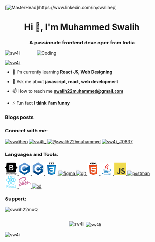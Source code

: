 [![MasterHead]([https://media2.giphy.com/media/v1.Y2lkPTc5MGI3NjExZTU2NDBhMzZhNzgwNzdmZmZlYjdmZmExOTc2YWIwZTAwNGRlODQzZCZlcD12MV9pbnRlcm5hbF9naWZzX2dpZklkJmN0PWc/SpopD7IQN2gK3qN4jS/giphy.gif](https://i.giphy.com/media/SpopD7IQN2gK3qN4jS/giphy.webp))](https://www.linkedin.com/in/swalihep)
<h1 align="center">Hi 👋, I'm Muhammed Swalih</h1>
<h3 align="center">A passionate frontend developer from India</h3>
<img align="right" alt="Coding" width="400" src="https://camo.githubusercontent.com/cae12fddd9d6982901d82580bdf321d81fb299141098ca1c2d4891870827bf17/68747470733a2f2f6d69726f2e6d656469756d2e636f6d2f6d61782f313336302f302a37513379765349765f7430696f4a2d5a2e676966">

<p align="left"> <img src="https://komarev.com/ghpvc/?username=sw4li&label=Profile%20views&color=0e75b6&style=flat" alt="sw4li" /> </p>

<p align="left"> <a href="https://github.com/ryo-ma/github-profile-trophy"><img src="https://github-profile-trophy.vercel.app/?username=sw4li" alt="sw4li" /></a> </p>

- 🌱 I’m currently learning **React JS, Web Designing**

- 💬 Ask me about **javascript, react, web development**

- 📫 How to reach me **swalih22muhammed@gmail.com**

- ⚡ Fun fact **I think i'am funny**

### Blogs posts
<!-- BLOG-POST-LIST:START -->
<!-- BLOG-POST-LIST:END -->

<h3 align="left">Connect with me:</h3>
<p align="left">
<a href="https://linkedin.com/in/swalihep" target="blank"><img align="center" src="https://raw.githubusercontent.com/rahuldkjain/github-profile-readme-generator/master/src/images/icons/Social/linked-in-alt.svg" alt="swalihep" height="30" width="40" /></a>
<a href="https://instagram.com/sw4li_" target="blank"><img align="center" src="https://raw.githubusercontent.com/rahuldkjain/github-profile-readme-generator/master/src/images/icons/Social/instagram.svg" alt="sw4li_" height="30" width="40" /></a>
<a href="https://medium.com/@swalih22hmuhammed" target="blank"><img align="center" src="https://raw.githubusercontent.com/rahuldkjain/github-profile-readme-generator/master/src/images/icons/Social/medium.svg" alt="@swalih22hmuhammed" height="30" width="40" /></a>
<a href="https://discord.gg/sw4li_#0837" target="blank"><img align="center" src="https://raw.githubusercontent.com/rahuldkjain/github-profile-readme-generator/master/src/images/icons/Social/discord.svg" alt="sw4li_#0837" height="30" width="40" /></a>
</p>

<h3 align="left">Languages and Tools:</h3>
<p align="left"> <a href="https://getbootstrap.com" target="_blank" rel="noreferrer"> <img src="https://raw.githubusercontent.com/devicons/devicon/master/icons/bootstrap/bootstrap-plain-wordmark.svg" alt="bootstrap" width="40" height="40"/> </a> <a href="https://www.cprogramming.com/" target="_blank" rel="noreferrer"> <img src="https://raw.githubusercontent.com/devicons/devicon/master/icons/c/c-original.svg" alt="c" width="40" height="40"/> </a> <a href="https://www.w3schools.com/cpp/" target="_blank" rel="noreferrer"> <img src="https://raw.githubusercontent.com/devicons/devicon/master/icons/cplusplus/cplusplus-original.svg" alt="cplusplus" width="40" height="40"/> </a> <a href="https://www.w3schools.com/css/" target="_blank" rel="noreferrer"> <img src="https://raw.githubusercontent.com/devicons/devicon/master/icons/css3/css3-original-wordmark.svg" alt="css3" width="40" height="40"/> </a> <a href="https://www.figma.com/" target="_blank" rel="noreferrer"> <img src="https://www.vectorlogo.zone/logos/figma/figma-icon.svg" alt="figma" width="40" height="40"/> </a> <a href="https://git-scm.com/" target="_blank" rel="noreferrer"> <img src="https://www.vectorlogo.zone/logos/git-scm/git-scm-icon.svg" alt="git" width="40" height="40"/> </a> <a href="https://www.w3.org/html/" target="_blank" rel="noreferrer"> <img src="https://raw.githubusercontent.com/devicons/devicon/master/icons/html5/html5-original-wordmark.svg" alt="html5" width="40" height="40"/> </a> <a href="https://www.java.com" target="_blank" rel="noreferrer"> <img src="https://raw.githubusercontent.com/devicons/devicon/master/icons/java/java-original.svg" alt="java" width="40" height="40"/> </a> <a href="https://developer.mozilla.org/en-US/docs/Web/JavaScript" target="_blank" rel="noreferrer"> <img src="https://raw.githubusercontent.com/devicons/devicon/master/icons/javascript/javascript-original.svg" alt="javascript" width="40" height="40"/> </a> <a href="https://postman.com" target="_blank" rel="noreferrer"> <img src="https://www.vectorlogo.zone/logos/getpostman/getpostman-icon.svg" alt="postman" width="40" height="40"/> </a> <a href="https://reactjs.org/" target="_blank" rel="noreferrer"> <img src="https://raw.githubusercontent.com/devicons/devicon/master/icons/react/react-original-wordmark.svg" alt="react" width="40" height="40"/> </a> <a href="https://sass-lang.com" target="_blank" rel="noreferrer"> <img src="https://raw.githubusercontent.com/devicons/devicon/master/icons/sass/sass-original.svg" alt="sass" width="40" height="40"/> </a> <a href="https://www.adobe.com/products/xd.html" target="_blank" rel="noreferrer"> <img src="https://cdn.worldvectorlogo.com/logos/adobe-xd.svg" alt="xd" width="40" height="40"/> </a> </p>

<h3 align="left">Support:</h3>
<p><a href="https://www.buymeacoffee.com/swalih22muQ"> <img align="left" src="https://cdn.buymeacoffee.com/buttons/v2/default-yellow.png" height="50" width="210" alt="swalih22muQ" /></a></p><br><br>

<p><img align="left" src="https://github-readme-stats.vercel.app/api/top-langs?username=sw4li&show_icons=true&locale=en&layout=compact" alt="sw4li" /></p>

<p>&nbsp;<img align="center" src="https://github-readme-stats.vercel.app/api?username=sw4li&show_icons=true&locale=en" alt="sw4li" /></p>

<p><img align="center" src="https://github-readme-streak-stats.herokuapp.com/?user=sw4li&" alt="sw4li" /></p>

